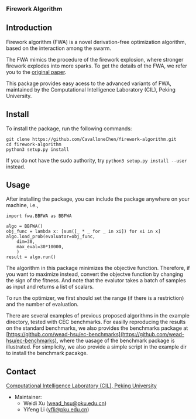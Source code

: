 ### Firework Algorithm

Introduction
---
Firework algorithm (FWA) is a novel derivation-free optimization algorithm, based on the interaction among the swarm.

The FWA mimics the procedure of the firework explosion, where stronger firework explodes into more sparks.
To get the details of the FWA, we refer you to the [original paper](http://www.cil.pku.edu.cn/publications/papers/ICSI2010zhuyuanchun.pdf).

This package provides easy acess to the advanced variants of FWA, maintained by the Computational Intelligence Laboratory (CIL), Peking University.

Install
---

To install the package, run the following commands:

```
git clone https://github.com/CavalloneChen/firework-algorithm.git
cd firework-algorithm
python3 setup.py install
```
If you do not have the sudo authority, try `python3 setup.py install --user` instead.

Usage
---
After installing the package, you can include the package anywhere on your machine, i.e.,

```
import fwa.BBFWA as BBFWA

algo = BBFWA()
obj_func = lambda x: [sum([_ * _ for _ in xi]) for xi in x]
algo.load_prob(evaluator=obj_func,
	dim=30,
	max_eval=30*10000,
	)
result = algo.run()
```

The algorithm in this package minimizes the objective function. Therefore, if you want to maximize instead, convert the objectve function by changing the sign of the fitness.
And note that the evalutor takes a batch of samples as input and returns a list of scalars.

To run the optimizer, we first should set the range (if there is a restriction) and the number of evaluation.

There are several examples of previous proposed algorithms in the example directory, tested with CEC benchmarks.
For easilly reproducing the results on the standard benchmarks, we also provides the benchmarks package at [https://github.com/wead-hsu/ec-benchmarks](https://github.com/wead-hsu/ec-benchmarks), where the uasage of the benchmark package is illustrated.
For simplicity, we also provide a simple script in the example dir to install the benchmark pacakge.

Contact
----
[Computational Intelligence Laboratory (CIL), Peking University](www.cil.pku.edu.cn)

- Maintainer: 
	- Weidi Xu (wead_hsu@pku.edu.cn)
	- Yifeng Li (yfli@pku.edu.cn)

